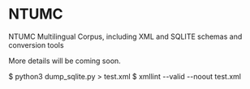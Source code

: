 # NTUMC
NTUMC Multilingual Corpus, including XML and SQLITE schemas and conversion tools

More details will be coming soon.



$ python3 dump_sqlite.py > test.xml
$ xmllint --valid --noout test.xml 
